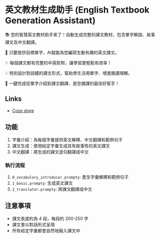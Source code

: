 # 英文教材生成助手 (English Textbook Generation Assistant)

📚 您的智慧英文教材助手來了！自動生成完整的課文教材，包含單字解說、故事課文及中文翻譯。

🎯 只要提供目標單字，AI就能為您編寫生動有趣的英文課文。

✨ 每個課文都有完整的中英對照，讓學習更輕鬆有效率！

💡 特別設計對話體的課文形式，幫助學生活用單字、增進閱讀理解。

🔄 一鍵完成從單字介紹到課文翻譯，是您備課的最佳好幫手！

## Links

- [Coze store](https://www.coze.com/s/Zs8DE12vg/)

## 功能

1. 字彙介紹：為每個字彙提供英文解釋、中文翻譯和範例句子
2. 課文生成：使用給定字彙生成具有故事性的英文課文
3. 中文翻譯：將生成的課文逐句翻譯成中文

### 執行流程

1. `0_vocabulary_introducer.prompty`: 產生字彙解釋和範例句子
2. `1_basic.prompty`: 生成英文課文
3. `2_translator.prompty`: 將課文翻譯成中文

## 注意事項

- 課文長度約為 4 段，每段約 200-250 字
- 課文會以對話形式呈現
- 所有給定字彙都會自然地融入課文中
